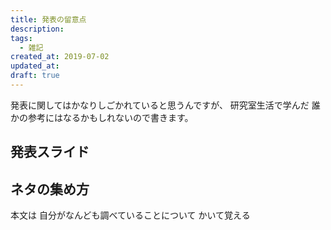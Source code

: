 ```yaml
---
title: 発表の留意点
description: 
tags:
  - 雑記
created_at: 2019-07-02
updated_at: 
draft: true
---
```


発表に関してはかなりしごかれていると思うんですが、
研究室生活で学んだ
誰かの参考にはなるかもしれないので書きます。

## 発表スライド

[](https://engineer.blog.lancers.jp/2018/07/how_to_write_engineering_blog/)

## ネタの集め方

本文は
自分がなんども調べていることについて
かいて覚える